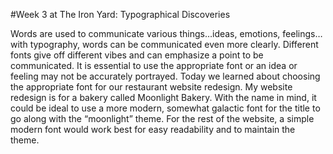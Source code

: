 #Week 3 at The Iron Yard: Typographical Discoveries


Words are used to communicate various things…ideas, emotions, feelings…with typography, words can be communicated even more clearly. Different fonts give off different vibes and can emphasize a point to be communicated. It is essential to use the appropriate font or an idea or feeling may not be accurately portrayed. Today we learned about choosing the appropriate font for our restaurant website redesign. My website redesign is for a bakery called Moonlight Bakery. With the name in mind, it could be ideal to use a more modern, somewhat galactic font for the title to go along with the “moonlight” theme. For the rest of the website, a simple modern font would work best for easy readability and to maintain the theme.
